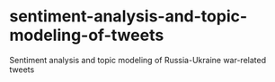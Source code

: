 # sentiment-analysis-and-topic-modeling-of-tweets
Sentiment analysis and topic modeling of Russia-Ukraine war-related tweets
